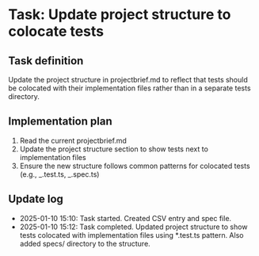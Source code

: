 # Task: Update project structure to colocate tests

## Task definition

Update the project structure in projectbrief.md to reflect that tests should be colocated with their implementation files rather than in a separate tests directory.

## Implementation plan

1. Read the current projectbrief.md
2. Update the project structure section to show tests next to implementation files
3. Ensure the new structure follows common patterns for colocated tests (e.g., _.test.ts, _.spec.ts)

## Update log

- 2025-01-10 15:10: Task started. Created CSV entry and spec file.
- 2025-01-10 15:12: Task completed. Updated project structure to show tests colocated with implementation files using \*.test.ts pattern. Also added specs/ directory to the structure.
